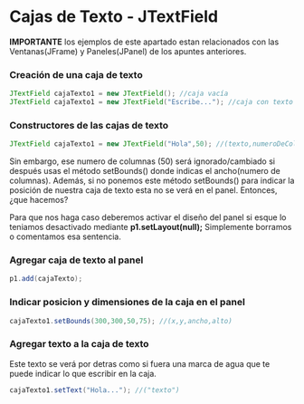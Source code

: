 # Cajas de Texto - JTextField
**IMPORTANTE** los ejemplos de este apartado estan relacionados con las Ventanas(JFrame) y Paneles(JPanel) de los apuntes anteriores.
### Creación de una caja de texto
```java
JTextField cajaTexto1 = new JTextField(); //caja vacía
JTextField cajaTexto1 = new JTextField("Escribe..."); //caja con texto
```
### Constructores de las cajas de texto
```java
JTextField cajaTexto1 = new JTextField("Hola",50); //(texto,numeroDeColumnas)
```
Sin embargo, ese numero de columnas (50) será ignorado/cambiado si después usas el método setBounds() donde indicas el ancho(numero de columnas).
Además, si no ponemos este método setBounds() para indicar la posición de nuestra caja de texto esta no se verá en el panel. Entonces, ¿que hacemos?

Para que nos haga caso deberemos activar el diseño del panel si esque lo teniamos desactivado mediante **p1.setLayout(null);**
Simplemente borramos o comentamos esa sentencia.
### Agregar caja de texto al panel
```java
p1.add(cajaTexto);
```
### Indicar posicion y dimensiones de la caja en el panel
```java
cajaTexto1.setBounds(300,300,50,75); //(x,y,ancho,alto)
```
### Agregar texto a la caja de texto
Este texto se verá por detras como si fuera una marca de agua que te puede indicar lo que escribir en la caja.
```java
cajaTexto1.setText("Hola..."); //("texto")
```


